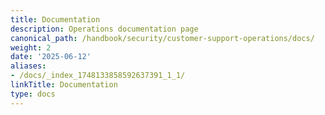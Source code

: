 ```yaml
---
title: Documentation
description: Operations documentation page
canonical_path: /handbook/security/customer-support-operations/docs/
weight: 2
date: '2025-06-12'
aliases:
- /docs/_index_1748133858592637391_1_1/
linkTitle: Documentation
type: docs
---
```


